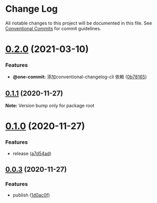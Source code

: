 # Change Log

All notable changes to this project will be documented in this file.
See [Conventional Commits](https://conventionalcommits.org) for commit guidelines.

# [0.2.0](https://github.com/one-style/one-style/compare/v0.1.1...v0.2.0) (2021-03-10)


### Features

* **@one-commit:** 添加conventional-changelog-cli 依赖 ([0b78165](https://github.com/one-style/one-style/commit/0b781657e450603860d862ad188922cd448487a9))





## [0.1.1](https://github.com/one-style/one-style/compare/v0.1.0...v0.1.1) (2020-11-27)

**Note:** Version bump only for package root





# [0.1.0](https://github.com/one-style/one-style/compare/v0.0.3...v0.1.0) (2020-11-27)


### Features

* release ([a7d54ad](https://github.com/one-style/one-style/commit/a7d54adb6de3f49beea029980952b0041f1fc905))





## [0.0.3](https://github.com/one-style/one-style/compare/v0.0.2...v0.0.3) (2020-11-27)


### Features

* publish ([1d0ac0f](https://github.com/one-style/one-style/commit/1d0ac0ff969ef9a98ba419afd0205e6f38bd59d7))
